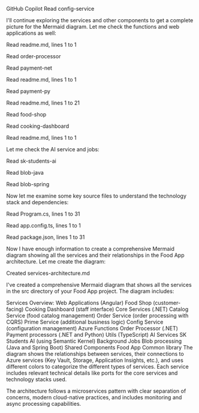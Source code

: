 GitHub Copilot
Read config-service

I'll continue exploring the services and other components to get a complete picture for the Mermaid diagram. Let me check the functions and web applications as well:

Read readme.md, lines 1 to 1

Read order-processor

Read payment-net

Read readme.md, lines 1 to 1

Read payment-py

Read readme.md, lines 1 to 21

Read food-shop

Read cooking-dashboard

Read readme.md, lines 1 to 1

Let me check the AI service and jobs:

Read sk-students-ai

Read blob-java

Read blob-spring

Now let me examine some key source files to understand the technology stack and dependencies:

Read Program.cs, lines 1 to 31

Read app.config.ts, lines 1 to 1

Read package.json, lines 1 to 31

Now I have enough information to create a comprehensive Mermaid diagram showing all the services and their relationships in the Food App architecture. Let me create the diagram:

Created services-architecture.md

I've created a comprehensive Mermaid diagram that shows all the services in the src directory of your Food App project. The diagram includes:

Services Overview:
Web Applications (Angular)
Food Shop (customer-facing)
Cooking Dashboard (staff interface)
Core Services (.NET)
Catalog Service (food catalog management)
Order Service (order processing with CQRS)
Prime Service (additional business logic)
Config Service (configuration management)
Azure Functions
Order Processor (.NET)
Payment processors (.NET and Python)
Utils (TypeScript)
AI Services
SK Students AI (using Semantic Kernel)
Background Jobs
Blob processing (Java and Spring Boot)
Shared Components
Food App Common library
The diagram shows the relationships between services, their connections to Azure services (Key Vault, Storage, Application Insights, etc.), and uses different colors to categorize the different types of services. Each service includes relevant technical details like ports for the core services and technology stacks used.

The architecture follows a microservices pattern with clear separation of concerns, modern cloud-native practices, and includes monitoring and async processing capabilities.
